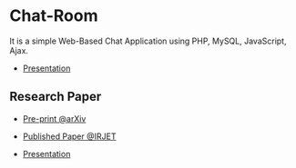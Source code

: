# Chat-Room
 
 It is a simple Web-Based Chat Application using PHP, MySQL, JavaScript, Ajax.

  - [Presentation](https://github.com/Amey-Thakur/CHAT-ROOM/blob/main/CHAT%20ROOM%20USING%20HTML%2C%20PHP%2C%20CSS%2C%20JS%2C%20AJAX%20PRESENTATION.pdf)

## Research Paper

- [Pre-print @arXiv](https://arxiv.org/abs/2106.14704)

- [Published Paper @IRJET](https://www.irjet.net/archives/V8/i6/IRJET-V8I6348.pdf)

- [Presentation](http://dx.doi.org/10.13140/RG.2.2.16257.38248)

